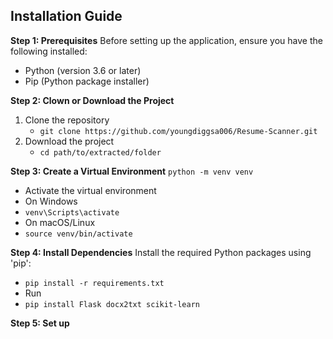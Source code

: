Installation Guide
--
**Step 1: Prerequisites**
Before setting up the application, ensure you have the following installed:
* Python (version 3.6 or later)
* Pip (Python package installer)

**Step 2: Clown or Download the Project**
1. Clone the repository
   * ```git clone https://github.com/youngdiggsa006/Resume-Scanner.git```
2. Download the project
   * ```cd path/to/extracted/folder```

**Step 3: Create a Virtual Environment**
```python -m venv venv```
* Activate the virtual environment
* On Windows
* ```venv\Scripts\activate```
* On macOS/Linux
* ```source venv/bin/activate```

**Step 4: Install Dependencies**
Install the required Python packages using 'pip':
* ```pip install -r requirements.txt```
* Run
* ```pip install Flask docx2txt scikit-learn```

**Step 5: Set up**
